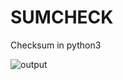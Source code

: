 # SUMCHECK

Checksum in python3

![output](https://user-images.githubusercontent.com/64658116/135236395-19f28bed-24c1-45e5-94a5-e14fa75aca8e.png)
